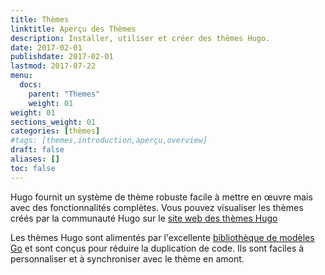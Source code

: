 ```yaml
---
title: Thèmes
linktitle: Aperçu des Thèmes
description: Installer, utiliser et créer des thèmes Hugo.
date: 2017-02-01
publishdate: 2017-02-01
lastmod: 2017-07-22
menu:
  docs:
    parent: "Themes"
    weight: 01
weight: 01
sections_weight: 01
categories: [thèmes]
#tags: [themes,introduction,aperçu,overview]
draft: false
aliases: []
toc: false
---
```


Hugo fournit un système de thème robuste facile à mettre en œuvre mais avec des fonctionnalités complètes. Vous pouvez visualiser les thèmes créés par la communauté Hugo sur le [site web des thèmes Hugo](http://themes.gohugo.io/)

Les thèmes Hugo sont alimentés par l'excellente [bibliothèque de modèles Go](/templates/introduction/) et sont conçus pour réduire la duplication de code. Ils sont faciles à personnaliser et à synchroniser avec le thème en amont.

